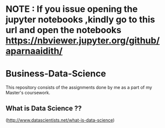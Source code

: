 # NOTE : If you issue opening the jupyter notebooks ,kindly go to this url and open the notebooks https://nbviewer.jupyter.org/github/aparnaaidith/

# Business-Data-Science
This repository consists of the assignments done by me as a part of my Master's coursework.

##  What is Data Science ??
(http://www.datascientists.net/what-is-data-science)
